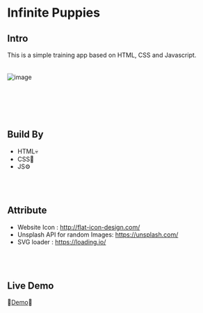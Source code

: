 # Infinite Puppies

## Intro
This is a simple training app based on HTML, CSS and Javascript.
<br><br><br>
![image](https://user-images.githubusercontent.com/113175990/232351983-738e6780-a181-4054-bf9d-d634732a0eae.png)

<br><br><br><br>



## Build By
- HTML💀
- CSS🎨
- JS⚙
<br><br><br><br>
## Attribute
- Website Icon : http://flat-icon-design.com/
- Unsplash API for random Images: https://unsplash.com/ 
- SVG loader : https://loading.io/
<br><br><br><br>
## Live Demo
🎈[Demo](https://chi-keke.github.io/Infinite_Puppies/)🎈
